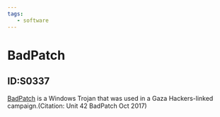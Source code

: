 ```yaml
---
tags:
   - software
---
```

# BadPatch
## ID:S0337
[BadPatch](/mitre/software/S0337) is a Windows Trojan that was used in a Gaza Hackers-linked campaign.(Citation: Unit 42 BadPatch Oct 2017)
